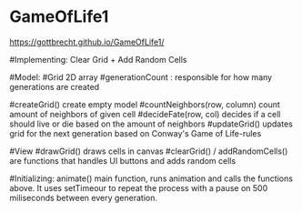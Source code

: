 # GameOfLife1
https://gottbrecht.github.io/GameOfLife1/

#Implementing: Clear Grid + Add Random Cells 

#Model: 
#Grid 2D array
#generationCount : responsible for how many generations are created

#createGrid() create empty model
#countNeighbors(row, column) count amount of neighbors of given cell
#decideFate(row, col) decides if a cell should live or die based on the amount of neighbors
#updateGrid() updates grid for the next generation based on Conway's Game of Life-rules

#View
#drawGrid() draws cells in canvas
#clearGrid() / addRandomCells() are functions that handles UI buttons and adds random cells

#Initializing: animate() main function, runs animation and calls the functions above. It uses setTimeour to repeat the process with a pause on 500 miliseconds between every generation.


